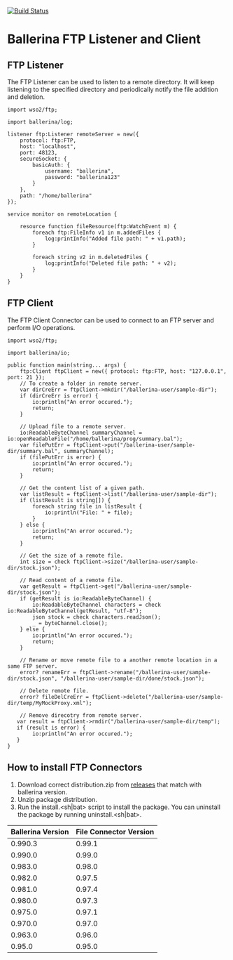 [![Build Status](https://travis-ci.org/wso2-ballerina/module-ftp.svg?branch=master)](https://travis-ci.org/wso2-ballerina/module-ftp)

# **Ballerina FTP Listener and Client**

## FTP Listener
The FTP Listener can be used to listen to a remote directory. It will keep listening to the specified directory and periodically notify the file addition and deletion.

```ballerina
import wso2/ftp;

import ballerina/log;

listener ftp:Listener remoteServer = new({
    protocol: ftp:FTP,
    host: "localhost",
    port: 48123,
    secureSocket: {
        basicAuth: {
            username: "ballerina",
            password: "ballerina123"
        }
    },
    path: "/home/ballerina"
});

service monitor on remoteLocation {

    resource function fileResource(ftp:WatchEvent m) {
        foreach ftp:FileInfo v1 in m.addedFiles {
            log:printInfo("Added file path: " + v1.path);
        }
        
        foreach string v2 in m.deletedFiles {
            log:printInfo("Deleted file path: " + v2);
        }
    }
}
```

## FTP Client
The FTP Client Connector can be used to connect to an FTP server and perform I/O operations.

```ballerina
import wso2/ftp;

import ballerina/io;
    
public function main(string... args) {
    ftp:Client ftpClient = new({ protocol: ftp:FTP, host: "127.0.0.1", port: 21 });
    // To create a folder in remote server.
    var dirCreErr = ftpClient->mkdir("/ballerina-user/sample-dir");
    if (dirCreErr is error) {
        io:println("An error occured.");
        return;
    }
    
    // Upload file to a remote server.
    io:ReadableByteChannel summaryChannel = io:openReadableFile("/home/ballerina/prog/summary.bal");
    var filePutErr = ftpClient->put("/ballerina-user/sample-dir/summary.bal", summaryChannel);    
    if (filePutErr is error) {
        io:println("An error occured.");
        return;
    }
    
    // Get the content list of a given path.
    var listResult = ftpClient->list("/ballerina-user/sample-dir");
    if (listResult is string[]) {
        foreach string file in listResult {
            io:println("File: " + file);
        }
    } else {
        io:println("An error occured.");
        return;
    }
    
    // Get the size of a remote file.
    int size = check ftpClient->size("/ballerina-user/sample-dir/stock.json");
    
    // Read content of a remote file.
    var getResult = ftpClient->get("/ballerina-user/sample-dir/stock.json");
    if (getResult is io:ReadableByteChannel) {
        io:ReadableByteChannel characters = check io:ReadableByteChannel(getResult, "utf-8");
        json stock = check characters.readJson();
        _ = byteChannel.close();
    } else {
        io:println("An error occured.");
        return;
    }
    
    // Rename or move remote file to a another remote location in a same FTP server.
    error? renameErr = ftpClient->rename("/ballerina-user/sample-dir/stock.json", "/ballerina-user/sample-dir/done/stock.json");
    
    // Delete remote file.
    error? fileDelCreErr = ftpClient->delete("/ballerina-user/sample-dir/temp/MyMockProxy.xml");
    
    // Remove direcotry from remote server.
   var result = ftpClient->rmdir("/ballerina-user/sample-dir/temp");
   if (result is error) {
        io:println("An error occured."); 
   }
}
```

## How to install FTP Connectors

1. Download correct distribution.zip from [releases](https://github.com/wso2-ballerina/module-ftp/releases) that match with ballerina 
  version.
2. Unzip package distribution.
3. Run the install.<sh|bat> script to install the package. You can uninstall the package by running uninstall.<sh|bat>.

| Ballerina Version | File Connector Version |
| ----------------- | ---------------------- |
| 0.990.3| 0.99.1 |
| 0.990.0| 0.99.0 |
| 0.983.0| 0.98.0 |
| 0.982.0| 0.97.5 |
| 0.981.0| 0.97.4 |
| 0.980.0| 0.97.3 |
| 0.975.0| 0.97.1 |
| 0.970.0| 0.97.0 |
| 0.963.0| 0.96.0 |
| 0.95.0 | 0.95.0 |
